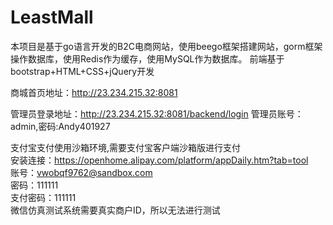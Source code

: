 # LeastMall

本项目是基于go语言开发的B2C电商网站，使用beego框架搭建网站，gorm框架操作数据库，使用Redis作为缓存，使用MySQL作为数据库。
前端基于bootstrap+HTML+CSS+jQuery开发

商城首页地址：http://23.234.215.32:8081

管理员登录地址：http://23.234.215.32:8081/backend/login
管理员账号：admin,密码:Andy401927

支付宝支付使用沙箱环境,需要支付宝客户端沙箱版进行支付  
安装连接：https://openhome.alipay.com/platform/appDaily.htm?tab=tool  
账号：vwobqf9762@sandbox.com  
密码：111111  
支付密码：111111  
微信仿真测试系统需要真实商户ID，所以无法进行测试
